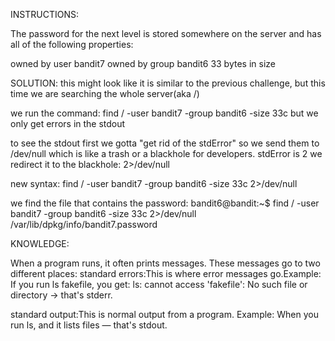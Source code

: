 INSTRUCTIONS:



The password for the next level is stored somewhere on the server and has all of the following properties:

owned by user bandit7
owned by group bandit6
33 bytes in size


SOLUTION:
this might look like it is similar to the previous challenge, but this time we are searching the whole server(aka /)

we run the command: find / -user bandit7 -group bandit6 -size 33c
but we only get errors in the stdout

to see the stdout first we gotta "get rid of the stdError" so we send them to /dev/null which is like a trash or a blackhole for developers.
stdError is 2
we redirect it to the blackhole: 2>/dev/null

new syntax: find / -user bandit7 -group bandit6 -size 33c 2>/dev/null

we find the file that contains the password:
bandit6@bandit:~$ find / -user bandit7 -group bandit6 -size 33c 2>/dev/null
/var/lib/dpkg/info/bandit7.password

KNOWLEDGE:

When a program runs, it often prints messages. These messages go to two different places:
standard errors:This is where error messages go.Example: If you run ls fakefile, you get:
ls: cannot access 'fakefile': No such file or directory → that's stderr.


standard output:This is normal output from a program. Example: When you run ls, and it lists files — that's stdout.


